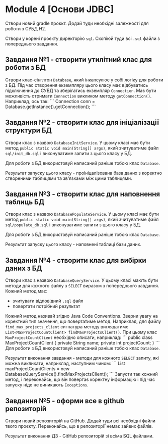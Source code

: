 # Module 4 [Основи JDBC]

Створи новий gradle проєкт. Додай туди необхідні залежності для роботи з СУБД H2.

Створи у корені проєкту директорію `sql`. Скопіюй туди всі `.sql` файли з попереднього завдання.

## Завдання №1 - створити утилітний клас для роботи з БД
Створи клас-сінглтон `Database`, який інкапсулює у собі логіку для роботи з БД. Під час створення екземпляру цього класу має відбуватись підключення до СУБД та зберігатись екземпляр `Connection`. Має бути можливість отримати `Connection` викликом методу `getConnection()`. Наприклад, ось так:
\```
Connection conn = Database.getInstance().getConnection();
\```
## Завдання №2 - створити клас для ініціалізації структури БД
Створи клас з назвою `DatabaseInitService`. У цьому класі має бути метод `public static void main(String[] args)`, який зчитуватиме файл `sql/init_db.sql` і виконуватиме запити з цього класу у БД.

Для роботи з БД використовуй написаний раніше тобою клас `Database`.

Результат запуску цього класу - проініцалізована база даних з коректно створеними таблицями та зв'язками між цими таблицями.

## Завдання №3 - створити клас для наповнення таблиць БД
Створи клас з назвою `DatabasePopulateService`. У цьому класі має бути метод `public static void main(String[] args)`, який зчитуватиме файл `sql/populate_db.sql` і виконуватиме запити з цього класу у БД.

Для роботи з БД використовуй написаний раніше тобою клас `Database`.

Результат запуску цього класу - наповнені таблиці бази даних.

## Завдання №4 - створити клас для вибірки даних з БД
Створи клас з назвою `DatabaseQueryService`. У цьому класі мають бути методи для кожного файлу з `SELECT` виразом з попереднього завдання. Кожний метод має:

- зчитувати відповідний `.sql` файл
- повертати потрібний результат

Кожний метод називай згідно Java Code Conventions. Зверни увагу на коректний тип значення, що повертатиме метод. Наприклад, для файлу `find_max_projects_client` сигнатура методу виглядатиме `List<MaxProjectCountClient> findMaxProjectsClient()`. При цьому клас `MaxProjectCountClient` необхідно описати, наприклад:
\```
public class MaxProjectCountClient {
    private String name;
    private int projectCount;
}
\```
Для роботи з БД використовуй написаний раніше тобою клас `Database`.

Результат виконання завдання - методи для кожного `SELECT` запиту, які можна викликати, наприклад, наступним чином:
\```
List<MaxProjectCountClient> maxProjectCountClients = new DatabaseQueryService().findMaxProjectsClient();
\```
Запусти так кожний метод, і переконайсь, що він повертає коректну інформацію і під час запуску ніде не виникають `Exceptions`.

## Завдання №5 - оформи все в github репозиторій
Створи новий репозиторій на GitHub. Додай туди всі необхідні файли твого проєкту. Переконайсь, що в репозиторії немає зайвих файлів.

Результат виконання ДЗ - GitHub репозиторій зі всіма SQL файлами.
